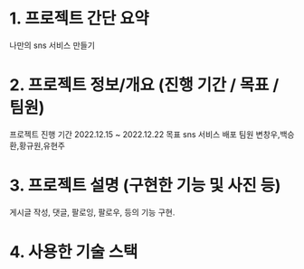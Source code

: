 # 1. 프로젝트 간단 요약
나만의 sns 서비스 만들기

# 2. 프로젝트 정보/개요 (진행 기간 / 목표 / 팀원)
프로젝트 진행 기간
2022.12.15 ~ 2022.12.22
목표
sns 서비스 배포
팀원
변창우,백승환,황규원,유현주

# 3. 프로젝트 설명 (구현한 기능 및 사진 등)
게시글 작성, 댓글, 팔로잉, 팔로우, 등의 기능 구현.

# 4. 사용한 기술 스택
